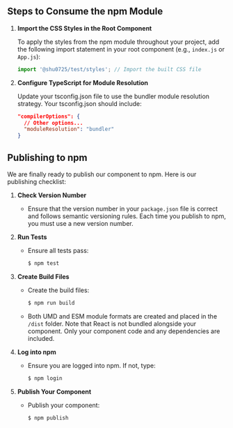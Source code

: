 ## Steps to Consume the npm Module

1. **Import the CSS Styles in the Root Component**

   To apply the styles from the npm module throughout your project, add the following import statement in your root component (e.g., `index.js` or `App.js`):

   ```javascript
   import '@shu0725/test/styles'; // Import the built CSS file
   ```

2. **Configure TypeScript for Module Resolution**

   Update your tsconfig.json file to use the bundler module resolution strategy. Your tsconfig.json should include:

   ```json
   "compilerOptions": {
     // Other options...
     "moduleResolution": "bundler"
   }
   ```

## Publishing to npm

We are finally ready to publish our component to npm. Here is our publishing checklist:

1. **Check Version Number**

   - Ensure that the version number in your `package.json` file is correct and follows semantic versioning rules. Each time you publish to npm, you must use a new version number.

2. **Run Tests**

   - Ensure all tests pass:
     ```sh
     $ npm test
     ```

3. **Create Build Files**

   - Create the build files:
     ```sh
     $ npm run build
     ```
   - Both UMD and ESM module formats are created and placed in the `/dist` folder. Note that React is not bundled alongside your component. Only your component code and any dependencies are included.

4. **Log into npm**

   - Ensure you are logged into npm. If not, type:
     ```sh
     $ npm login
     ```

5. **Publish Your Component**
   - Publish your component:
     ```sh
     $ npm publish
     ```
